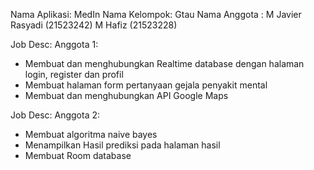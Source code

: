 Nama Aplikasi: MedIn
Nama Kelompok: Gtau
Nama Anggota : 
M Javier Rasyadi (21523242)
M Hafiz (21523228)


Job Desc:
Anggota 1:
- Membuat dan menghubungkan Realtime database dengan halaman login, register dan profil
- Membuat halaman form pertanyaan gejala penyakit mental
- Membuat dan menghubungkan API Google Maps

Job Desc:
Anggota 2:
- Membuat algoritma naive bayes
- Menampilkan Hasil prediksi pada halaman hasil
- Membuat Room database



